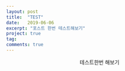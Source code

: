```yaml
---
layout: post
title:  "TEST"
date:   2019-06-06
excerpt: "포스트 한번 테스트해보기"
project: true
tag:
comments: true
---
```


<center>테스트한번 해보기</center>